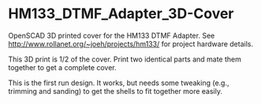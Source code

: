 # HM133_DTMF_Adapter_3D-Cover
OpenSCAD 3D printed cover for the HM133 DTMF Adapter. 
See http://www.rollanet.org/~joeh/projects/hm133/ for project hardware details.
</p>
This 3D print is 1/2 of the cover.  Print two identical parts and mate them together to get a complete cover.
</p>
This is the first run design.  It works, but needs some tweaking (e.g., trimming and sanding) to get the shells to fit together more easily.
